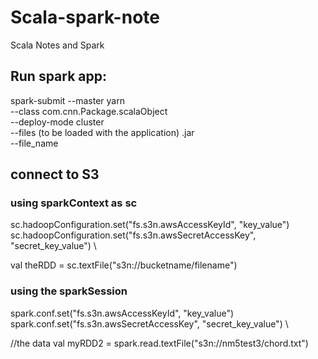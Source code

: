 # Scala-spark-note
Scala Notes and Spark
## Run spark app:
spark-submit
--master yarn \
--class com.cnn.Package.scalaObject \
--deploy-mode cluster \
--files <local file_path>  \(to be loaded with the application)
<app>.jar \
--file_name 
## connect to S3 
  ### using sparkContext as sc
sc.hadoopConfiguration.set("fs.s3n.awsAccessKeyId", "key_value")  \
sc.hadoopConfiguration.set("fs.s3n.awsSecretAccessKey", "secret_key_value") \
  
  val theRDD = sc.textFile("s3n://bucketname/filename")
  ### using the sparkSession
spark.conf.set("fs.s3n.awsAccessKeyId", "key_value") \
spark.conf.set("fs.s3n.awsSecretAccessKey", "secret_key_value") \

//the data
val myRDD2 = spark.read.textFile("s3n://nm5test3/chord.txt")
